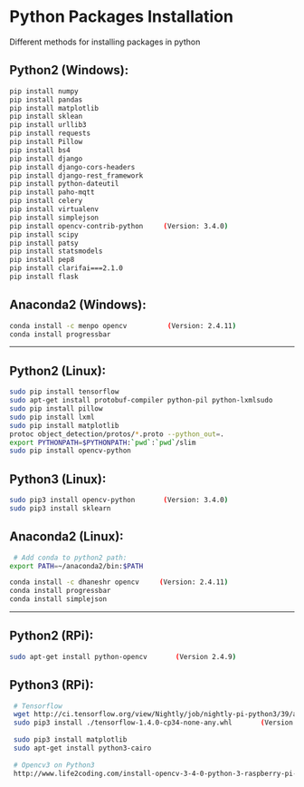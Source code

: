 # Python Packages Installation
Different methods for installing packages in python

## Python2 (Windows):
 ```bash
 pip install numpy 
 pip install pandas 
 pip install matplotlib 
 pip install sklean 
 pip install urllib3 
 pip install requests 
 pip install Pillow 
 pip install bs4 
 pip install django 
 pip install django-cors-headers 
 pip install django-rest_framework 
 pip install python-dateutil
 pip install paho-mqtt 
 pip install celery 
 pip install virtualenv 
 pip install simplejson
 pip install opencv-contrib-python     (Version: 3.4.0)
 pip install scipy
 pip install patsy
 pip install statsmodels
 pip install pep8
 pip install clarifai===2.1.0
 pip install flask
 ```
 
 ## Anaconda2 (Windows):
 ```bash
conda install -c menpo opencv          (Version: 2.4.11)
conda install progressbar
```
<hr>


## Python2 (Linux):
 ```bash
sudo pip install tensorflow
sudo apt-get install protobuf-compiler python-pil python-lxmlsudo 
sudo pip install pillow
sudo pip install lxml
sudo pip install matplotlib
protoc object_detection/protos/*.proto --python_out=.
export PYTHONPATH=$PYTHONPATH:`pwd`:`pwd`/slim
sudo pip install opencv-python
 ```
## Python3 (Linux):
 ```bash
 sudo pip3 install opencv-python       (Version: 3.4.0)
 sudo pip3 install sklearn
 ```

## Anaconda2 (Linux):
```bash
 # Add conda to python2 path:
export PATH=~/anaconda2/bin:$PATH

conda install -c dhaneshr opencv     (Version: 2.4.11)
conda install progressbar
conda install simplejson
```
<hr>


## Python2 (RPi):
```bash
sudo apt-get install python-opencv       (Version 2.4.9)
```

## Python3 (RPi):
```bash
 # Tensorflow
 wget http://ci.tensorflow.org/view/Nightly/job/nightly-pi-python3/39/artifact/output-artifacts/tensorflow-1.4.0-cp34-none-any.whl
 sudo pip3 install ./tensorflow-1.4.0-cp34-none-any.whl       (Version: 1.4.0)
 
 sudo pip3 install matplotlib
 sudo apt-get install python3-cairo
 
 # Opencv3 on Python3
 http://www.life2coding.com/install-opencv-3-4-0-python-3-raspberry-pi-3/
 
 ```


 

